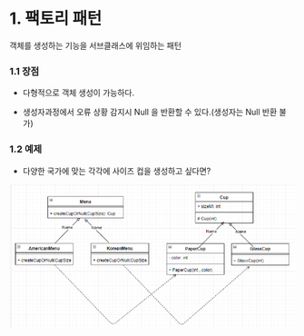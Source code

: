 # 1. 팩토리 패턴
객체를 생성하는 기능을 서브클래스에 위임하는 패턴

### 1.1 장점
- 다형적으로 객체 생성이 가능하다.

- 생성자과정에서 오류 상황 감지시 Null 을 반환할 수 있다.(생성자는 Null 반환 불가)


### 1.2 예제

- 다양한 국가에 맞는 각각에 사이즈 컵을 생성하고 싶다면?

![image](..\imgs\팩토리메서드.png)


